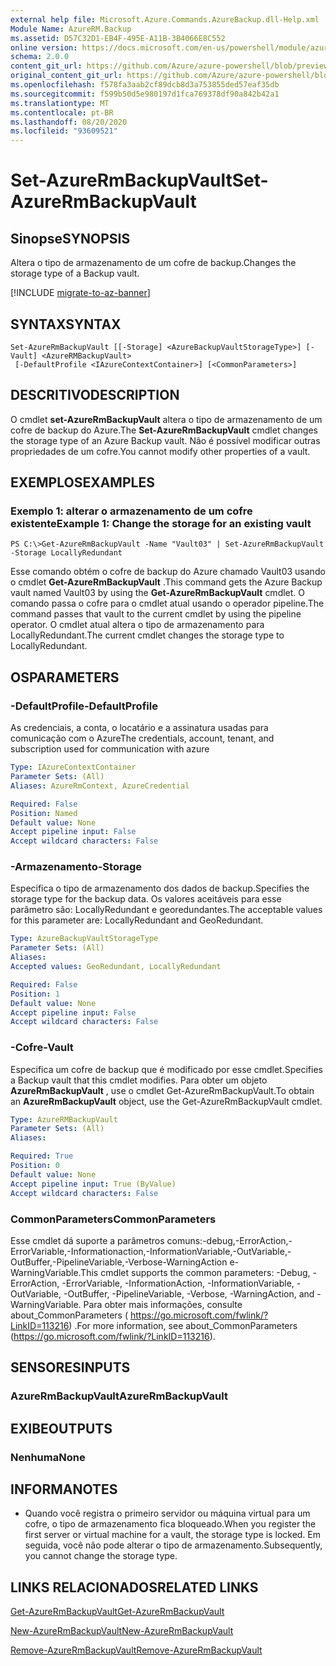 ```yaml
---
external help file: Microsoft.Azure.Commands.AzureBackup.dll-Help.xml
Module Name: AzureRM.Backup
ms.assetid: D57C32D1-EB4F-495E-A11B-3B4066E8C552
online version: https://docs.microsoft.com/en-us/powershell/module/azurerm.backup/set-azurermbackupvault
schema: 2.0.0
content_git_url: https://github.com/Azure/azure-powershell/blob/preview/src/ResourceManager/AzureBackup/Commands.AzureBackup/help/Set-AzureRmBackupVault.md
original_content_git_url: https://github.com/Azure/azure-powershell/blob/preview/src/ResourceManager/AzureBackup/Commands.AzureBackup/help/Set-AzureRmBackupVault.md
ms.openlocfilehash: f578fa3aab2cf89dcb8d3a753855ded57eaf35db
ms.sourcegitcommit: f599b50d5e980197d1fca769378df90a842b42a1
ms.translationtype: MT
ms.contentlocale: pt-BR
ms.lasthandoff: 08/20/2020
ms.locfileid: "93609521"
---
```

# <span data-ttu-id="94a14-101">Set-AzureRmBackupVault</span><span class="sxs-lookup"><span data-stu-id="94a14-101">Set-AzureRmBackupVault</span></span>

## <span data-ttu-id="94a14-102">Sinopse</span><span class="sxs-lookup"><span data-stu-id="94a14-102">SYNOPSIS</span></span>
<span data-ttu-id="94a14-103">Altera o tipo de armazenamento de um cofre de backup.</span><span class="sxs-lookup"><span data-stu-id="94a14-103">Changes the storage type of a Backup vault.</span></span>

[!INCLUDE [migrate-to-az-banner](../../includes/migrate-to-az-banner.md)]

## <span data-ttu-id="94a14-104">SYNTAX</span><span class="sxs-lookup"><span data-stu-id="94a14-104">SYNTAX</span></span>

```
Set-AzureRmBackupVault [[-Storage] <AzureBackupVaultStorageType>] [-Vault] <AzureRMBackupVault>
 [-DefaultProfile <IAzureContextContainer>] [<CommonParameters>]
```

## <span data-ttu-id="94a14-105">DESCRITIVO</span><span class="sxs-lookup"><span data-stu-id="94a14-105">DESCRIPTION</span></span>
<span data-ttu-id="94a14-106">O cmdlet **set-AzureRmBackupVault** altera o tipo de armazenamento de um cofre de backup do Azure.</span><span class="sxs-lookup"><span data-stu-id="94a14-106">The **Set-AzureRmBackupVault** cmdlet changes the storage type of an Azure Backup vault.</span></span>
<span data-ttu-id="94a14-107">Não é possível modificar outras propriedades de um cofre.</span><span class="sxs-lookup"><span data-stu-id="94a14-107">You cannot modify other properties of a vault.</span></span>

## <span data-ttu-id="94a14-108">EXEMPLOS</span><span class="sxs-lookup"><span data-stu-id="94a14-108">EXAMPLES</span></span>

### <span data-ttu-id="94a14-109">Exemplo 1: alterar o armazenamento de um cofre existente</span><span class="sxs-lookup"><span data-stu-id="94a14-109">Example 1: Change the storage for an existing vault</span></span>
```
PS C:\>Get-AzureRmBackupVault -Name "Vault03" | Set-AzureRmBackupVault -Storage LocallyRedundant
```

<span data-ttu-id="94a14-110">Esse comando obtém o cofre de backup do Azure chamado Vault03 usando o cmdlet **Get-AzureRmBackupVault** .</span><span class="sxs-lookup"><span data-stu-id="94a14-110">This command gets the Azure Backup vault named Vault03 by using the **Get-AzureRmBackupVault** cmdlet.</span></span>
<span data-ttu-id="94a14-111">O comando passa o cofre para o cmdlet atual usando o operador pipeline.</span><span class="sxs-lookup"><span data-stu-id="94a14-111">The command passes that vault to the current cmdlet by using the pipeline operator.</span></span>
<span data-ttu-id="94a14-112">O cmdlet atual altera o tipo de armazenamento para LocallyRedundant.</span><span class="sxs-lookup"><span data-stu-id="94a14-112">The current cmdlet changes the storage type to LocallyRedundant.</span></span>

## <span data-ttu-id="94a14-113">OS</span><span class="sxs-lookup"><span data-stu-id="94a14-113">PARAMETERS</span></span>

### <span data-ttu-id="94a14-114">-DefaultProfile</span><span class="sxs-lookup"><span data-stu-id="94a14-114">-DefaultProfile</span></span>
<span data-ttu-id="94a14-115">As credenciais, a conta, o locatário e a assinatura usadas para comunicação com o Azure</span><span class="sxs-lookup"><span data-stu-id="94a14-115">The credentials, account, tenant, and subscription used for communication with azure</span></span>

```yaml
Type: IAzureContextContainer
Parameter Sets: (All)
Aliases: AzureRmContext, AzureCredential

Required: False
Position: Named
Default value: None
Accept pipeline input: False
Accept wildcard characters: False
```

### <span data-ttu-id="94a14-116">-Armazenamento</span><span class="sxs-lookup"><span data-stu-id="94a14-116">-Storage</span></span>
<span data-ttu-id="94a14-117">Especifica o tipo de armazenamento dos dados de backup.</span><span class="sxs-lookup"><span data-stu-id="94a14-117">Specifies the storage type for the backup data.</span></span>
<span data-ttu-id="94a14-118">Os valores aceitáveis para esse parâmetro são: LocallyRedundant e georedundantes.</span><span class="sxs-lookup"><span data-stu-id="94a14-118">The acceptable values for this parameter are: LocallyRedundant and GeoRedundant.</span></span>

```yaml
Type: AzureBackupVaultStorageType
Parameter Sets: (All)
Aliases: 
Accepted values: GeoRedundant, LocallyRedundant

Required: False
Position: 1
Default value: None
Accept pipeline input: False
Accept wildcard characters: False
```

### <span data-ttu-id="94a14-119">-Cofre</span><span class="sxs-lookup"><span data-stu-id="94a14-119">-Vault</span></span>
<span data-ttu-id="94a14-120">Especifica um cofre de backup que é modificado por esse cmdlet.</span><span class="sxs-lookup"><span data-stu-id="94a14-120">Specifies a Backup vault that this cmdlet modifies.</span></span>
<span data-ttu-id="94a14-121">Para obter um objeto **AzureRmBackupVault** , use o cmdlet Get-AzureRmBackupVault.</span><span class="sxs-lookup"><span data-stu-id="94a14-121">To obtain an **AzureRmBackupVault** object, use the Get-AzureRmBackupVault cmdlet.</span></span>

```yaml
Type: AzureRMBackupVault
Parameter Sets: (All)
Aliases: 

Required: True
Position: 0
Default value: None
Accept pipeline input: True (ByValue)
Accept wildcard characters: False
```

### <span data-ttu-id="94a14-122">CommonParameters</span><span class="sxs-lookup"><span data-stu-id="94a14-122">CommonParameters</span></span>
<span data-ttu-id="94a14-123">Esse cmdlet dá suporte a parâmetros comuns:-debug,-ErrorAction,-ErrorVariable,-Informationaction,-InformationVariable,-OutVariable,-OutBuffer,-PipelineVariable,-Verbose-WarningAction e-WarningVariable.</span><span class="sxs-lookup"><span data-stu-id="94a14-123">This cmdlet supports the common parameters: -Debug, -ErrorAction, -ErrorVariable, -InformationAction, -InformationVariable, -OutVariable, -OutBuffer, -PipelineVariable, -Verbose, -WarningAction, and -WarningVariable.</span></span> <span data-ttu-id="94a14-124">Para obter mais informações, consulte about_CommonParameters ( https://go.microsoft.com/fwlink/?LinkID=113216) .</span><span class="sxs-lookup"><span data-stu-id="94a14-124">For more information, see about_CommonParameters (https://go.microsoft.com/fwlink/?LinkID=113216).</span></span>

## <span data-ttu-id="94a14-125">SENSORES</span><span class="sxs-lookup"><span data-stu-id="94a14-125">INPUTS</span></span>

### <span data-ttu-id="94a14-126">AzureRmBackupVault</span><span class="sxs-lookup"><span data-stu-id="94a14-126">AzureRmBackupVault</span></span>

## <span data-ttu-id="94a14-127">EXIBE</span><span class="sxs-lookup"><span data-stu-id="94a14-127">OUTPUTS</span></span>

### <span data-ttu-id="94a14-128">Nenhuma</span><span class="sxs-lookup"><span data-stu-id="94a14-128">None</span></span>

## <span data-ttu-id="94a14-129">INFORMA</span><span class="sxs-lookup"><span data-stu-id="94a14-129">NOTES</span></span>
* <span data-ttu-id="94a14-130">Quando você registra o primeiro servidor ou máquina virtual para um cofre, o tipo de armazenamento fica bloqueado.</span><span class="sxs-lookup"><span data-stu-id="94a14-130">When you register the first server or virtual machine for a vault, the storage type is locked.</span></span> <span data-ttu-id="94a14-131">Em seguida, você não pode alterar o tipo de armazenamento.</span><span class="sxs-lookup"><span data-stu-id="94a14-131">Subsequently, you cannot change the storage type.</span></span>

## <span data-ttu-id="94a14-132">LINKS RELACIONADOS</span><span class="sxs-lookup"><span data-stu-id="94a14-132">RELATED LINKS</span></span>

[<span data-ttu-id="94a14-133">Get-AzureRmBackupVault</span><span class="sxs-lookup"><span data-stu-id="94a14-133">Get-AzureRmBackupVault</span></span>](./Get-AzureRmBackupVault.md)

[<span data-ttu-id="94a14-134">New-AzureRmBackupVault</span><span class="sxs-lookup"><span data-stu-id="94a14-134">New-AzureRmBackupVault</span></span>](./New-AzureRmBackupVault.md)

[<span data-ttu-id="94a14-135">Remove-AzureRmBackupVault</span><span class="sxs-lookup"><span data-stu-id="94a14-135">Remove-AzureRmBackupVault</span></span>](./Remove-AzureRmBackupVault.md)


